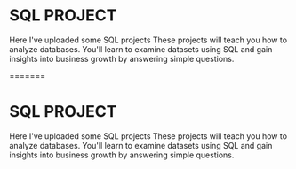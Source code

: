 
# SQL PROJECT
<BODY>
Here I've uploaded some SQL projects
These projects will teach you how to analyze databases. You'll learn to examine datasets using SQL and gain insights into business growth by answering simple questions.
</BODY>

=======

# SQL PROJECT
<BODY>
Here I've uploaded some SQL projects
These projects will teach you how to analyze databases. You'll learn to examine datasets using SQL and gain insights into business growth by answering simple questions.
</BODY>
